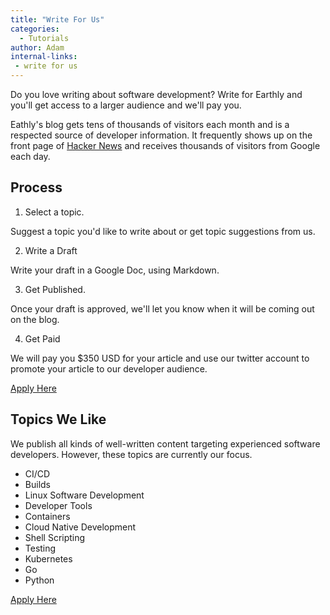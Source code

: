 ```yaml
---
title: "Write For Us"
categories:
  - Tutorials
author: Adam
internal-links:
 - write for us
---
```

Do you love writing about software development? Write for Earthly and you'll get access to a larger audience and we'll pay you.

Eathly's blog gets tens of thousands of visitors each month and is a respected source of developer information. It frequently shows up on the front page of [Hacker News](https://news.ycombinator.com/from?site=earthly.dev) and receives thousands of visitors from Google each day.

## Process
<!-- markdownlint-disable MD029 -->

1. Select a topic.

  Suggest a topic you'd like to write about or get topic suggestions from us.

2. Write a Draft

  Write your draft in a Google Doc, using Markdown.

3. Get Published.

  Once your draft is approved, we'll let you know when it will be coming out on the blog.

4. Get Paid

  We will pay you $350 USD for your article and use our twitter account to promote your article to our developer audience.

<!-- vale HouseStyle.Link = NO -->
<a href="https://docs.google.com/forms/d/e/1FAIpQLSdgpU8oYXvRRnvtxt5ZruAvJ3RPa4sEXgvbaY1xDOA98G3ycw/viewform">Apply Here</a>

## Topics We Like

We publish all kinds of well-written content targeting experienced software developers. However, these topics are currently our focus.

* CI/CD
* Builds
* Linux Software Development
* Developer Tools
* Containers
* Cloud Native Development
* Shell Scripting
* Testing
* Kubernetes
* Go
* Python

<a href="https://docs.google.com/forms/d/e/1FAIpQLSdgpU8oYXvRRnvtxt5ZruAvJ3RPa4sEXgvbaY1xDOA98G3ycw/viewform">Apply Here</a>
